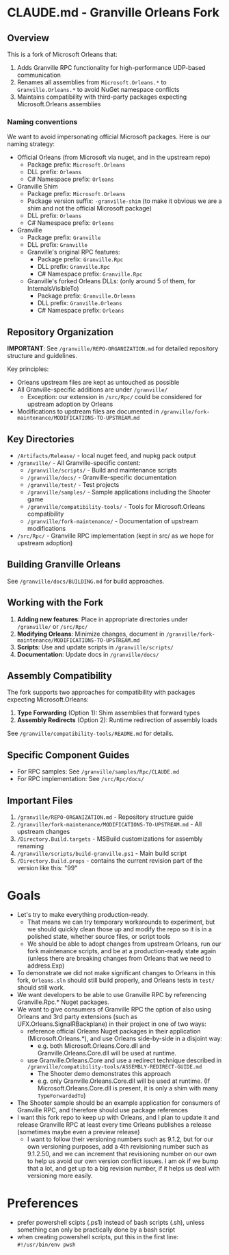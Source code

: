 # CLAUDE.md - Granville Orleans Fork

## Overview

This is a fork of Microsoft Orleans that:
1. Adds Granville RPC functionality for high-performance UDP-based communication
2. Renames all assemblies from `Microsoft.Orleans.*` to `Granville.Orleans.*` to avoid NuGet namespace conflicts
3. Maintains compatibility with third-party packages expecting Microsoft.Orleans assemblies

### Naming conventions

We want to avoid impersonating official Microsoft packages.  Here is our naming strategy:

- Official Orleans (from Microsoft via nuget, and in the upstream repo)
  - Package prefix: `Microsoft.Orleans`
  - DLL prefix: `Orleans`
  - C# Namespace prefix: `Orleans`
- Granville Shim
  - Package prefix: `Microsoft.Orleans`
  - Package version suffix: `-granville-shim` (to make it obvious we are a shim and not the official Microsoft package)
  - DLL prefix: `Orleans`
  - C# Namespace prefix: `Orleans`
- Granville
  - Package prefix: `Granville`
  - DLL prefix: `Granville`
  - Granville's original RPC features:
    - Package prefix: `Granville.Rpc`
    - DLL prefix: `Granville.Rpc`
    - C# Namespace prefix: `Granville.Rpc`
  - Granville's forked Orleans DLLs:  (only around 5 of them, for InternalsVisibleTo)
    - Package prefix: `Granville.Orleans`
    - DLL prefix: `Granville.Orleans`
    - C# Namespace prefix: `Orleans`

## Repository Organization

**IMPORTANT**: See `/granville/REPO-ORGANIZATION.md` for detailed repository structure and guidelines.

Key principles:
- Orleans upstream files are kept as untouched as possible
- All Granville-specific additions are under `/granville/`
  - Exception: our extension in `/src/Rpc/` could be considered for upstream adoption by Orleans
- Modifications to upstream files are documented in `/granville/fork-maintenance/MODIFICATIONS-TO-UPSTREAM.md`

## Key Directories

- `/Artifacts/Release/` - local nuget feed, and nupkg pack output
- `/granville/` - All Granville-specific content:
  - `/granville/scripts/` - Build and maintenance scripts
  - `/granville/docs/` - Granville-specific documentation
  - `/granville/test/` - Test projects
  - `/granville/samples/` - Sample applications including the Shooter game
  - `/granville/compatibility-tools/` - Tools for Microsoft.Orleans compatibility
  - `/granville/fork-maintenance/` - Documentation of upstream modifications
- `/src/Rpc/` - Granville RPC implementation (kept in src/ as we hope for upstream adoption)

## Building Granville Orleans

See `/granville/docs/BUILDING.md` for build approaches.

## Working with the Fork

1. **Adding new features**: Place in appropriate directories under `/granville/` or `/src/Rpc/`
2. **Modifying Orleans**: Minimize changes, document in `/granville/fork-maintenance/MODIFICATIONS-TO-UPSTREAM.md`
3. **Scripts**: Use and update scripts in `/granville/scripts/`
4. **Documentation**: Update docs in `/granville/docs/`

## Assembly Compatibility

The fork supports two approaches for compatibility with packages expecting Microsoft.Orleans:
1. **Type Forwarding** (Option 1): Shim assemblies that forward types
2. **Assembly Redirects** (Option 2): Runtime redirection of assembly loads

See `/granville/compatibility-tools/README.md` for details.

## Specific Component Guides

- For RPC samples: See `/granville/samples/Rpc/CLAUDE.md`
- For RPC implementation: See `/src/Rpc/docs/`

## Important Files

1. `/granville/REPO-ORGANIZATION.md` - Repository structure guide
2. `/granville/fork-maintenance/MODIFICATIONS-TO-UPSTREAM.md` - All upstream changes
3. `/Directory.Build.targets` - MSBuild customizations for assembly renaming
4. `/granville/scripts/build-granville.ps1` - Main build script
5. `/Directory.Build.props` - contains the current revision part of the version like this: "<GranvilleRevision Condition=" '$(GranvilleRevision)'=='' ">99</GranvilleRevision>"

# Goals

- Let's try to make everything production-ready.
  - That means we can try temporary workarounds to experiment, but we should quickly clean those up and modify the repo so it is in a polished state, whether source files, or script tools
  - We should be able to adopt changes from upstream Orleans, run our fork maintenance scripts, and be at a production-ready state again (unless there are breaking changes from Orleans that we need to address.Exp)
- To demonstrate we did not make significant changes to Orleans in this fork, `Orleans.sln` should still build properly, and Orleans tests in `test/` should still work.
- We want developers to be able to use Granville RPC by referencing Granville.Rpc.* Nuget packages.
- We want to give consumers of Granville RPC the option of also using Orleans and 3rd party extensions (such as UFX.Orleans.SignalRBackplane) in their project in one of two ways:
  - reference official Orleans Nuget packages in their application (Microsoft.Orleans.*), and use Orleans side-by-side in a disjoint way: 
    - e.g. both Microsoft.Orleans.Core.dll and Granville.Orleans.Core.dll will be used at runtime.
  - use Granville.Orleans.Core and use a redirect technique described in `/granville/compatibility-tools/ASSEMBLY-REDIRECT-GUIDE.md`
    - The Shooter demo demonstrates this approach
    - e.g. only Granville.Orleans.Core.dll will be used at runtime.  (If Microsoft.Orleans.Core.dll is present, it is only a shim with many `TypeForwardedTo`)
- The Shooter sample should be an example application for consumers of Granville RPC, and therefore should use package references
- I want this fork repo to keep up with Orleans, and I plan to update it and release Granville RPC at least every time Orleans publishes a release (sometimes maybe even a preview release)
  - I want to follow their versioning numbers such as 9.1.2, but for our own versioning purposes, add a 4th revisioning number such as 9.1.2.50, and we can increment that revisioning number on our own to help us avoid our own version conflict issues.  I am ok if we bump that a lot, and get up to a big revision number, if it helps us deal with versioning more easily.

# Preferences

- prefer powershell scipts (.ps1) instead of bash scripts (.sh), unless something can only be practically done by a bash script
- when creating powershell scripts, put this in the first line: `#!/usr/bin/env pwsh` 

